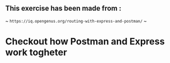 ## This exercise has been made from :

~ `https://iq.opengenus.org/routing-with-express-and-postman/` ~

# Checkout how Postman and Express work togheter
